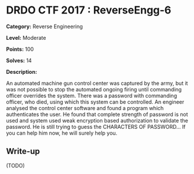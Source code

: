 # DRDO CTF 2017 : ReverseEngg-6

**Category:** Reverse Engineering

**Level:** Moderate

**Points:** 100

**Solves:** 14

**Description:**

An automated machine gun control center was captured by the army, but it was not possible to stop the automated ongoing firing until commanding officer overrides the system.
There was a password with commanding officer, who died, using which this system can be controlled. An engineer analysed the control center software and found a program which authenticates the user.
He found that complete strength of password is not used and system used weak encryption based authorization to validate the password. He is still trying to guess the CHARACTERS OF PASSWORD...
If you can help him now, he will surely help you.

## Write-up

(TODO)
